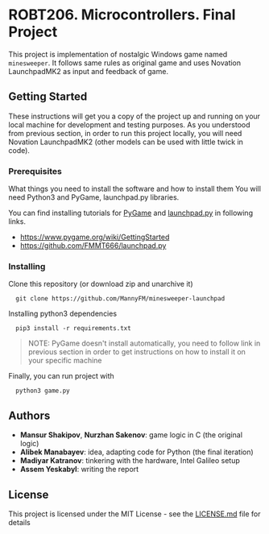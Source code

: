 # ROBT206. Microcontrollers. Final Project

This project is implementation of nostalgic Windows game named `minesweeper`. It follows same rules as original game and uses Novation LaunchpadMK2 as input and feedback of game.

## Getting Started

These instructions will get you a copy of the project up and running on your local machine for development and testing purposes.
As you understood from previous section, in order to run this project locally, you will need Novation LaunchpadMK2 (other models can be used with little twick in code).

### Prerequisites

What things you need to install the software and how to install them
You will need Python3 and PyGame, launchpad.py libraries.

You can find installing tutorials for [PyGame](https://www.pygame.org/news) and [launchpad.py](https://github.com/FMMT666/launchpad.py) in following links.
* https://www.pygame.org/wiki/GettingStarted
* https://github.com/FMMT666/launchpad.py

### Installing

Clone this repository (or download zip and unarchive it)

```
  git clone https://github.com/MannyFM/minesweeper-launchpad
```

Installing python3 dependencies

```
  pip3 install -r requirements.txt
```

> NOTE: PyGame doesn't install automatically, you need to follow link in previous section in order to get instructions on how to install it on your specific machine

Finally, you can run project with
```
  python3 game.py
```

## Authors


* **Mansur Shakipov**, **Nurzhan Sakenov**: game logic in C (the original logic)
* **Alibek Manabayev**: idea, adapting code for Python (the final iteration)
* **Madiyar Katranov**: tinkering with the hardware, Intel Galileo setup
* **Assem Yeskabyl**: writing the report

## License

This project is licensed under the MIT License - see the [LICENSE.md](LICENSE.md) file for details
